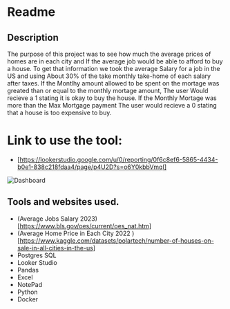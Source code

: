 

# Readme

## Description
The purpose of this project was to see how much the average prices of homes are in each city and If the average job would be able to afford to buy a house.
To get that information we took the average Salary for a job in the US and using About 30% of the take monthly take-home of each salary after taxes.
If the Montlhy amount allowed to be spent on the mortage was greated than or equal to the monthly mortage amount, 
The user Would recieve a 1 stating it is okay to buy the house. If the Monthly Mortage was more than the Max Mortgage payment The user would recieve a 0
stating that a house is too expensive to buy.


# Link to use the tool:
  * [https://lookerstudio.google.com/u/0/reporting/0f6c8ef6-5865-4434-b0e1-838c218fdaa4/page/p4U2D?s=o6Y0kbbVmqI]



![Dashboard](https://github.com/chrishar1990/House-Affordability/blob/main/6-10-2023.png?raw=true)




## Tools and websites used.
* (Average Jobs Salary 2023) [https://www.bls.gov/oes/current/oes_nat.htm]
* (Average Home Price in Each City 2022 ) [https://www.kaggle.com/datasets/polartech/number-of-houses-on-sale-in-all-cities-in-the-us]
* Postgres SQL
* Looker Studio
* Pandas
* Excel
* NotePad
* Python
* Docker


